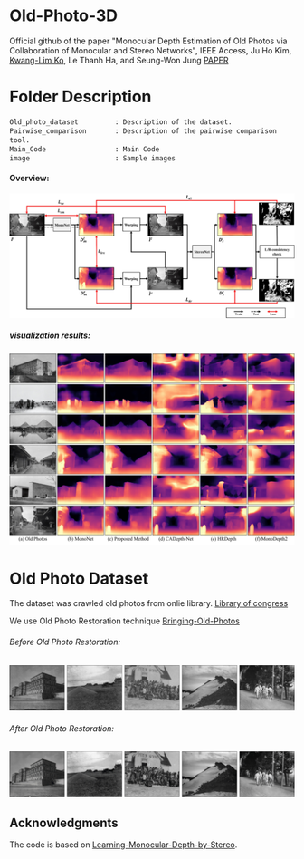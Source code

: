# Old-Photo-3D

Official github of the paper "Monocular Depth Estimation of Old Photos via Collaboration of Monocular and Stereo Networks", IEEE Access, Ju Ho Kim, [Kwang-Lim Ko](https://github.com/kklim1323), Le Thanh Ha, and Seung-Won Jung [PAPER](https://ieeexplore.ieee.org/document/10034739)


# Folder Description

```
Old_photo_dataset         : Description of the dataset.
Pairwise_comparison       : Description of the pairwise comparison tool.
Main_Code                 : Main Code
image                     : Sample images
```



####  Overview:
<p align="center">
<img src="https://github.com/rmawngh/Old-Photo-3D/blob/main/image/FrameWork.jpg" width="800"/>
</p>


##### visualization results:
<p align="center">
<img src="https://github.com/rmawngh/Old-Photo-3D/blob/main/image/Results.jpg">
</p>
  
# Old Photo Dataset

The dataset was crawled old photos from onlie library.
[Library of congress](https://www.loc.gov/pictures/)

We use Old Photo Restoration technique [Bringing-Old-Photos](https://github.com/microsoft/Bringing-Old-Photos-Back-to-Life)

###### Before Old Photo Restoration:
<p align="center">
<img src="https://github.com/rmawngh/Old-Photo-3D/blob/main/image/old_photo_example.jpg">
</p>

###### After Old Photo Restoration:
<p align="center">
<img src="https://github.com/rmawngh/Old-Photo-3D/blob/main/image/restorated_old_photo_example.jpg">
</p>


## Acknowledgments
The code is based on [Learning-Monocular-Depth-by-Stereo](https://github.com/xy-guo/Learning-Monocular-Depth-by-Stereo).

